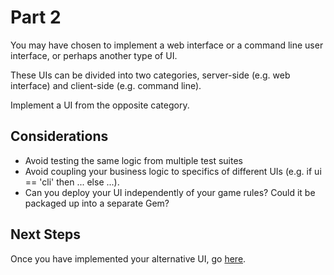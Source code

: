# Part 2

You may have chosen to implement a web interface or a command line user interface, or perhaps another type of UI.

These UIs can be divided into two categories, server-side (e.g. web interface) and client-side (e.g. command line). 

Implement a UI from the opposite category.

## Considerations

* Avoid testing the same logic from multiple test suites
* Avoid coupling your business logic to specifics of different UIs (e.g. if ui == 'cli' then ... else ...).
* Can you deploy your UI independently of your game rules? Could it be packaged up into a separate Gem?

## Next Steps

Once you have implemented your alternative UI, go [here](./part3.md).

